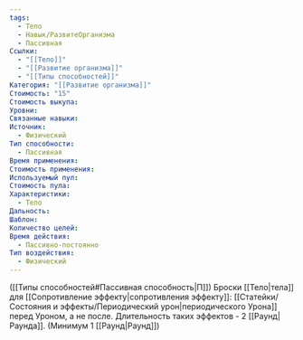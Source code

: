```yaml
---
tags:
  - Тело
  - Навык/РазвитеОрганизма
  - Пассивная
Ссылки:
  - "[[Тело]]"
  - "[[Развитие организма]]"
  - "[[Типы способностей]]"
Категория: "[[Развитие организма]]"
Стоимость: "15"
Стоимость выкупа: 
Уровни: 
Связанные навыки: 
Источник:
  - Физический
Тип способности:
  - Пассивная
Время применения: 
Стоимость применения: 
Используемый пул: 
Стоимость пула: 
Характеристики:
  - Тело
Дальность: 
Шаблон: 
Количество целей: 
Время действия:
  - Пассивно-постоянно
Тип воздействия:
  - Физический
---
```

([[Типы способностей#Пассивная способность|П]]) Броски [[Тело|тела]] для [[Сопротивление эффекту|сопротивления эффекту]]: [[Статейки/Состояния и эффекты/Периодический урон|периодического Урона]]
перед Уроном, а не после. Длительность таких эффектов - 2 [[Раунд|Раунда]]. (Минимум 1 [[Раунд|Раунд]])
